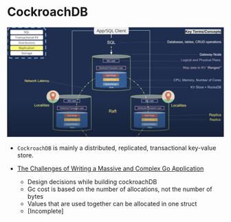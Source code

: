 # CockroachDB

![](./screen/CockroachDB.png)

- `CockroachDB` is mainly a distributed, replicated, transactional key-value store.

- [The Challenges of Writing a Massive and Complex Go Application](https://youtu.be/hWNwI5q01gI)
    - Design decisions while building cockroachDB
    - Gc cost is based on the number of allocations, not the number of bytes
    - Values that are used together can be allocated in one struct
    - [Incomplete]